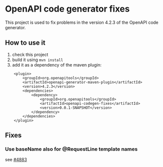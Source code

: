 # OpenAPI code generator fixes

This project is used to fix problems in the version 4.2.3 of the OpenAPI code generator.

## How to use it

1. check this project
2. build it using `mvn install`
3. add it as a dependency of the maven plugin:

```
	<plugin>
		<groupId>org.openapitools</groupId>
		<artifactId>openapi-generator-maven-plugin</artifactId>
		<version>4.2.3</version>
		<dependencies>
			<dependency>
				<groupId>org.openapitools</groupId>
				<artifactId>openapi-codegen-fixes</artifactId>
				<version>0.0.1-SNAPSHOT</version>
			</dependency>
		</dependencies>
	</plugin>
```
## Fixes

### Use baseName also for @RequestLine template names

see [#4883](https://github.com/OpenAPITools/openapi-generator/pull/4883)
